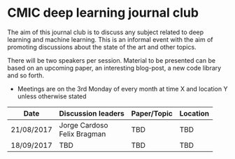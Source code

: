 # CMIC deep learning journal club

The aim of this journal club is to discuss any subject related to deep learning and machine learning. This is an informal event with the aim of promoting discussions about the state of the art and other topics. 

There will be two speakers per session. Material to be presented can be based on an upcoming paper, an interesting blog-post, a new code library and so forth.

* Meetings are on the 3rd Monday of every month at time X and location Y unless otherwise stated

<center>
  
| Date | Discussion leaders | Paper/Topic | Location |
| --- | --- | --- | --- |
| 21/08/2017 | Jorge Cardoso <br/> Felix Bragman | TBD | TBD |
| 18/09/2017 | TBD | TBD | TBD |

</center>
